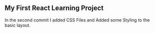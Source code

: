 ## My First React Learning Project

In the second commit I added CSS Files and Added some Styling to the basic layout.
